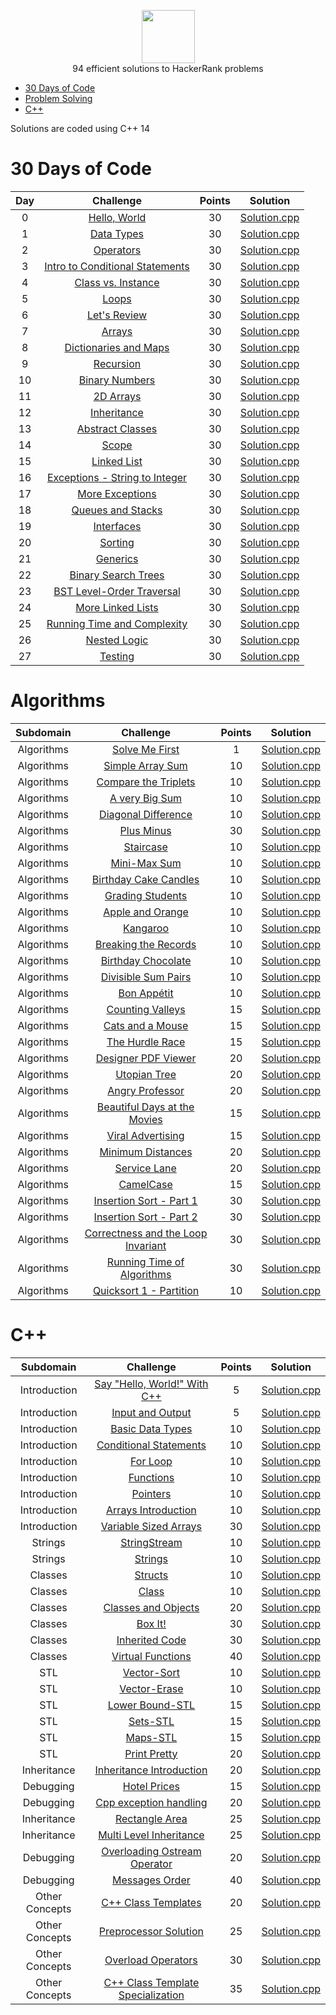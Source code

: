 <p align="center">
    <a href="https://www.hackerrank.com/arthur_favre">
        <img height=85 src="https://d3keuzeb2crhkn.cloudfront.net/hackerrank/assets/styleguide/logo_wordmark-f5c5eb61ab0a154c3ed9eda24d0b9e31.svg">
    </a>
    <br>94 efficient solutions to HackerRank problems
</p>

* [30 Days of Code](#30-days-of-code)
* [Problem Solving](#Algorithms)
* [C++](#c)


Solutions are coded using C++ 14


# 30 Days of Code

| Day |                                                Challenge                                                | Points |                                                                                   Solution                                                                                  |
|:---:|:-------------------------------------------------------------------------------------------------------:|:------:|:---------------------------------------------------------------------------------------------------------------------------------------------------------------------------:|
|  0  | [Hello, World](https://www.hackerrank.com/challenges/cpp-hello-world/problem)                                    |   30   | [Solution.cpp]()                       |
|  1  | [Data Types](https://www.hackerrank.com/challenges/30-data-types/problem)                                       |   30   | [Solution.cpp]()                           |
|  2  | [Operators](https://www.hackerrank.com/challenges/30-operators/problem)                                         |   30   | [Solution.cpp]()                              |
|  3  | [Intro to Conditional Statements](https://www.hackerrank.com/challenges/30-conditional-statements/problem)      |   30   | [Solution.cpp]()  |
|  4  | [Class vs. Instance](https://www.hackerrank.com/challenges/30-class-vs-instance/problem)                        |   30   | [Solution.cpp]()                 |
|  5  | [Loops](https://www.hackerrank.com/challenges/30-loops/problem)                                                 |   30   | [Solution.cpp]()                                  |
|  6  | [Let's Review](https://www.hackerrank.com/challenges/30-review-loop/problem)                                    |   30   | [Solution.cpp]()                         |
|  7  | [Arrays](https://www.hackerrank.com/challenges/30-arrays/problem)                                               |   30   | [Solution.cpp]()                                 |
|  8  | [Dictionaries and Maps](https://www.hackerrank.com/challenges/30-dictionaries-and-maps/problem)                 |   30   | [Solution.cpp]()              |
|  9  | [Recursion](https://www.hackerrank.com/challenges/30-recursion/problem)                                         |   30   | [Solution.cpp]()                              |
|  10 | [Binary Numbers](https://www.hackerrank.com/challenges/30-binary-numbers/problem)                               |   30   | [Solution.cpp]()                       |
|  11 | [2D Arrays](https://www.hackerrank.com/challenges/30-2d-arrays/problem)                                         |   30   | [Solution.cpp]()                            |
|  12 | [Inheritance](https://www.hackerrank.com/challenges/30-inheritance/problem)                                     |   30   | [Solution.cpp]()                            |
|  13 | [Abstract Classes](https://www.hackerrank.com/challenges/30-abstract-classes/problem)                           |   30   | [Solution.cpp]()                     |
|  14 | [Scope](https://www.hackerrank.com/challenges/30-scope/problem)                                                 |   30   | [Solution.cpp]()                                  |
|  15 | [Linked List](https://www.hackerrank.com/challenges/30-linked-list/problem)                                     |   30   | [Solution.cpp]()                          |
|  16 | [Exceptions - String to Integer](https://www.hackerrank.com/challenges/30-exceptions-string-to-integer/problem) |   30   | [Solution.cpp]() |
|  17 | [More Exceptions](https://www.hackerrank.com/challenges/30-more-exceptions/problem)                             |   30   | [Solution.cpp]()                      |
|  18 | [Queues and Stacks](https://www.hackerrank.com/challenges/30-queues-stacks/problem)                             |   30   | [Solution.cpp]()                  |
|  19 | [Interfaces](https://www.hackerrank.com/challenges/30-interfaces/problem)                                       |   30   | [Solution.cpp]()                             |
|  20 | [Sorting](https://www.hackerrank.com/challenges/30-sorting/problem)                                             |   30   | [Solution.cpp]()                                |
|  21 | [Generics](https://www.hackerrank.com/challenges/30-generics/problem)                                           |   30   | [Solution.cpp]()                               |
|  22 | [Binary Search Trees](https://www.hackerrank.com/challenges/30-binary-search-trees/problem)                     |   30   | [Solution.cpp]()                |
|  23 | [BST Level-Order Traversal](https://www.hackerrank.com/challenges/30-binary-trees/problem)                      |   30   | [Solution.cpp]()          |
|  24 | [More Linked Lists](https://www.hackerrank.com/challenges/30-linked-list-deletion/problem)                      |   30   | [Solution.cpp]()                  |
|  25 | [Running Time and Complexity](https://www.hackerrank.com/challenges/30-running-time-and-complexity/problem)     |   30   | [Solution.cpp]()      |
|  26 | [Nested Logic](https://www.hackerrank.com/challenges/30-nested-logic/problem)                                   |   30   | [Solution.cpp]()                         |
|  27 | [Testing](https://www.hackerrank.com/challenges/30-testing/problem)                                             |   30   | [Solution.cpp]()                                |


# Algorithms

|        Subdomain        |                                                              Challenge                                                              | Points |                                                                                  Solution                                                                                 |
|:-----------------------:|:-----------------------------------------------------------------------------------------------------------------------------------:|:------:|:-------------------------------------------------------------------------------------------------------------------------------------------------------------------------:|
|         Algorithms         | [Solve Me First](https://www.hackerrank.com/challenges/solve-me-first/problem)                                                         |   1   | [Solution.cpp]()                          |
|         Algorithms         | [Simple Array Sum](https://www.hackerrank.com/challenges/simple-array-sum/problem)                                                             |   10   | [Solution.cpp]()                                    |
|         Algorithms         | [Compare the Triplets](https://www.hackerrank.com/challenges/compare-the-triplets/problem)            |   10   | [Solution.cpp]()      |
|         Algorithms         | [A very Big Sum](https://www.hackerrank.com/challenges/a-very-big-sum/problem)                                                                  |   10   | [Solution.cpp]()                                         |
|         Algorithms         | [Diagonal Difference](https://www.hackerrank.com/challenges/diagonal-difference/problem)                                                     |   10   | [Solution.cpp]()                        |
|         Algorithms         | [Plus Minus](https://www.hackerrank.com/challenges/plus-minus/problem)                                                     |   30   | [Solution.cpp]()                        |
|         Algorithms         | [Staircase](https://www.hackerrank.com/challenges/staircase/problem)                                   |   10   | [Solution.cpp]()             |
|         Algorithms         | [Mini-Max Sum](https://www.hackerrank.com/challenges/mini-max-sum/problem)                                                     |   10   | [Solution.cpp]()                       |
|         Algorithms         | [Birthday Cake Candles](https://www.hackerrank.com/challenges/birthday-cake-candles/problem)                                                           |   10   | [Solution.cpp]()                            |
|         Algorithms         | [Grading Students](https://www.hackerrank.com/challenges/grading/problem)                                                              |   10   | [Solution.cpp]()                                    |
|         Algorithms         | [Apple and Orange](https://www.hackerrank.com/challenges/apple-and-orange/problem)                                                              |   10   | [Solution.cpp]()                                    |
|         Algorithms         | [Kangaroo](https://www.hackerrank.com/challenges/kangaroo/problem)                                                              |   10   | [Solution.cpp]()                                    |
|         Algorithms         | [Breaking the Records](https://www.hackerrank.com/challenges/breaking-best-and-worst-records/problem)                                                              |   10   | [Solution.cpp]()                                   |
|         Algorithms         | [Birthday Chocolate](https://www.hackerrank.com/challenges/the-birthday-bar/problem)                                                       |   10   | [Solution.cpp]()                        |
|         Algorithms         | [Divisible Sum Pairs](https://www.hackerrank.com/challenges/divisible-sum-pairs/problem)                                                       |   10   | [Solution.cpp]()                           |
|          Algorithms         | [Bon Appétit](https://www.hackerrank.com/challenges/bon-appetit/problem)                                                           |   10   | [Solution.cpp]()                                    |
|          Algorithms         | [Counting Valleys](https://www.hackerrank.com/challenges/counting-valleys/problem)                                         |   15   | [Solution.cpp]()                       |
|          Algorithms         | [Cats and a Mouse](https://www.hackerrank.com/challenges/cats-and-a-mouse/problem)                                                              |   15   | [Solution.cpp]()                                        |
|          Algorithms         | [The Hurdle Race](https://www.hackerrank.com/challenges/the-hurdle-race/problem)                                      |   15   | [Solution.cpp]()                          |
|          Algorithms         | [Designer PDF Viewer](https://www.hackerrank.com/challenges/designer-pdf-viewer/problem)                                                            |   20   | [Solution.cpp]()                                       |
|       Algorithms      | [Utopian Tree](https://www.hackerrank.com/challenges/utopian-tree/problem)                                        |   20   | [Solution.cpp]() |
|         Algorithms         | [Angry Professor](https://www.hackerrank.com/challenges/angry-professor/problem)                                                        |   20   | [Solution.cpp]()                               |
|         Algorithms         | [Beautiful Days at the Movies](https://www.hackerrank.com/challenges/beautiful-days-at-the-movies/problem)                                                                        |   15   | [Solution.cpp]()                                              |
|         Algorithms         | [Viral Advertising](https://www.hackerrank.com/challenges/strange-advertising/problem)                                                              |   15   | [Solution.cpp]()                                       |
|         Algorithms         | [Minimum Distances](https://www.hackerrank.com/challenges/minimum-distances/problem)                                                              |   20   | [Solution.cpp]()                                        |
|         Algorithms         | [Service Lane](https://www.hackerrank.com/challenges/service-lane/problem)                                                          |   20   | [Solution.cpp]()                                     |
|         Algorithms         | [CamelCase](https://www.hackerrank.com/challenges/camelcase/problem)                                           |   15   | [Solution.cpp]()                           |
|         Algorithms         | [Insertion Sort - Part 1](https://www.hackerrank.com/challenges/insertionsort1/problem)                                                                       |   30   | [Solution.cpp]()                                              |
|         Algorithms         | [Insertion Sort - Part 2](https://www.hackerrank.com/challenges/insertionsort2/problems)                                              |   30   | [Solution.cpp]()                               |
|         Algorithms         | [Correctness and the Loop Invariant](https://www.hackerrank.com/challenges/correctness-invariant/problem)                                            |   30   | [Solution.cpp]()                            |
|         Algorithms         | [Running Time of Algorithms](https://www.hackerrank.com/challenges/runningtime/problem)                                            |   30   | [Solution.cpp]()                            |
|         Algorithms         | [Quicksort 1 - Partition](https://www.hackerrank.com/challenges/quicksort1/problem)                                                    |   10   | [Solution.cpp]()                                  |


# C++

|          Subdomain          |                                                         Challenge                                                        | Points |                                                                                         Solution                                                                                        |
|:---------------------------:|:------------------------------------------------------------------------------------------------------------------------:|:------:|:---------------------------------------------------------------------------------------------------------------------------------------------------------------------------------------:|
|         Introduction        | [Say "Hello, World!" With C++](https://www.hackerrank.com/challenges/cpp-hello-world/problem)                                                |    5   | [Solution.cpp]()                                                  |
|         Introduction        | [Input and Output](https://www.hackerrank.com/challenges/cpp-input-and-output/problem)                                 |    5   | [Solution.cpp]()                                       |
|         Introduction        | [Basic Data Types](https://www.hackerrank.com/challenges/c-tutorial-basic-data-types/problem)                                                       |   10   | [Solution.cpp]()                                                        |
|         Introduction        | [Conditional Statements](https://www.hackerrank.com/challenges/c-tutorial-conditional-if-else/problem)                                      |   10   | [Solution.cpp]()                                      |
|         Introduction        | [For Loop](https://www.hackerrank.com/challenges/c-tutorial-for-loop/problem)                                   |   10   | [Solution.cpp]()                                            |
|         Introduction        | [Functions](https://www.hackerrank.com/challenges/c-tutorial-functions/problem)                                                       |   10   | [Solution.cpp]()                                                      |
|         Introduction        | [Pointers](https://www.hackerrank.com/challenges/c-tutorial-pointer/problem)                                                        |   10   | [Solution.cpp]()                                                     |
|         Introduction        | [Arrays Introduction](https://www.hackerrank.com/challenges/arrays-introduction/problem)                                                   |   10   | [Solution.cpp]()                                                      |
|         Introduction        | [Variable Sized Arrays](https://www.hackerrank.com/challenges/variable-sized-arrays/problem)                                               |   30   | [Solution.cpp]()                                                    |
|         Strings        | [StringStream](https://www.hackerrank.com/challenges/c-tutorial-stringstream/problem)                     |   10   | [Solution.cpp]()                                   |
|         Strings        | [Strings](https://www.hackerrank.com/challenges/c-tutorial-strings/problem)                                           |   10   | [Solution.cpp]()                                              |
|         Classes        | [Structs](https://www.hackerrank.com/challenges/c-tutorial-struct/problem)                                           |   10   | [Solution.cpp]()                                              |
|         Classes        | [Class](https://www.hackerrank.com/challenges/c-tutorial-class/problem)                                 |   10   | [Solution.cpp]()                                           |
|           Classes           | [Classes and Objects](https://www.hackerrank.com/challenges/classes-objects/problem)                             |    20   | [Solution.cpp]()                                              |
|           Classes           | [Box It!](https://www.hackerrank.com/challenges/box-it/problem)                                                   |    30   | [Solution.cpp]()                                                           |
|           Classes           | [Inherited Code](https://www.hackerrank.com/challenges/inherited-code/problem)                                         |   30   | [Solution.cpp]()                                                    |
|           Classes           | [Virtual Functions](https://www.hackerrank.com/challenges/virtual-functions/problem)                                         |   40   | [Solution.cpp]()                                                    |
|           STL           | [Vector-Sort](https://www.hackerrank.com/challenges/vector-sort/problem)                                                     |   10   | [Solution.cpp]()                                                            |
|           STL           | [Vector-Erase](https://www.hackerrank.com/challenges/vector-erase/problem)                                           |   10   | [Solution.cpp]()                                                     |
|           STL           | [Lower Bound-STL](https://www.hackerrank.com/challenges/cpp-lower-bound/problem)                                   |   15   | [Solution.cpp]()                                                 |
|           STL           | [Sets-STL](https://www.hackerrank.com/challenges/cpp-sets/problem)                                                           |   15   | [Solution.cpp]()                                                               |
|           STL           | [Maps-STL](https://www.hackerrank.com/challenges/cpp-maps/problem)                                   |   15   | [Solution.cpp]()                                   |
|           STL           | [Print Pretty](https://www.hackerrank.com/challenges/prettyprint/problem)                          |   20   | [Solution.cpp]()                                  |
|           Inheritance           | [Inheritance Introduction](https://www.hackerrank.com/challenges/inheritance-introduction/problem)                                     |   20   | [Solution.cpp]()                                                  |
|          Debugging          | [Hotel Prices](https://www.hackerrank.com/challenges/hotel-prices/problem)                                                 |   15   | [Solution.cpp]()                                                        |
|          Debugging          | [Cpp exception handling](https://www.hackerrank.com/challenges/cpp-exception-handling/problem)                                                 |   20   | [Solution.cpp]()                                                        |
|          Inheritance          | [Rectangle Area](https://www.hackerrank.com/challenges/rectangle-area/problem)                                         |   25   | [Solution.cpp]()                                                  |
|        Inheritance       | [Multi Level Inheritance](https://www.hackerrank.com/challenges/multi-level-inheritance-cpp/problem)                                        |    25   | [Solution.cpp]()                                                |
|       Debugging       | [Overloading Ostream Operator](https://www.hackerrank.com/challenges/overloading-ostream-operator/problem)                                                     |   20   | [Solution.cpp]()                                                |
|       Debugging       | [Messages Order](https://www.hackerrank.com/challenges/messages-order/problem)                                            |   40   | [Solution.cpp]()                                                  |
|       Other Concepts       | [C++ Class Templates](https://www.hackerrank.com/challenges/c-class-templates/problem)                                                   |   20   | [Solution.cpp]()                                                 |
|       Other Concepts       | [Preprocessor Solution](https://www.hackerrank.com/challenges/preprocessor-solution/problem)                                            |   25   | [Solution.cpp]()                                   |
|       Other Concepts       | [Overload Operators](https://www.hackerrank.com/challenges/overload-operators/problem)                                                             |   30   | [Solution.cpp]()                                                      |
|       Other Concepts       | [C++ Class Template Specialization](https://www.hackerrank.com/challenges/cpp-class-template-specialization/problem)                                                             |   35   | [Solution.cpp]()                                   
